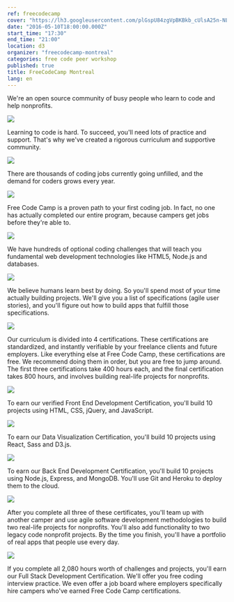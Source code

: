 ```yaml
---
ref: freecodecamp
cover: "https://lh3.googleusercontent.com/plGspU84zgVpBKBkb_cUlsA25n-NLCjnDY3aldlUYQCYgOTjiofB6S1fIPvVtoj8Dt4=s630-fcrop64=1,615b0000f898ffff"
date: "2016-05-10T18:00:00.000Z"
start_time: "17:30"
end_time: "21:00"
location: d3
organizer: "freecodecamp-montreal"
categories: free code peer workshop
published: true
title: FreeCodeCamp Montreal
lang: en
---
```

We're an open source community of busy people who learn to code and help nonprofits.

![](https://i.imgur.com/Elb3dfj.jpg)

Learning to code is hard. To succeed, you'll need lots of practice and support. That's why we've created a rigorous curriculum and supportive community.

![](https://i.imgur.com/D7Y5luw.jpg)

There are thousands of coding jobs currently going unfilled, and the demand for coders grows every year.

![](https://i.imgur.com/WD3STY6.jpg)

Free Code Camp is a proven path to your first coding job. In fact, no one has actually completed our entire program, because campers get jobs before they're able to.

![](https://i.imgur.com/vLNso6h.jpg)

We have hundreds of optional coding challenges that will teach you fundamental web development technologies like HTML5, Node.js and databases.

![](https://i.imgur.com/UVB9hxp.jpg)

We believe humans learn best by doing. So you'll spend most of your time actually building projects. We'll give you a list of specifications (agile user stories), and you'll figure out how to build apps that fulfill those specifications.

![](https://i.imgur.com/pbW7K5S.jpg)

Our curriculum is divided into 4 certifications. These certifications are standardized, and instantly verifiable by your freelance clients and future employers. Like everything else at Free Code Camp, these certifications are free. We recommend doing them in order, but you are free to jump around. The first three certifications take 400 hours each, and the final certification takes 800 hours, and involves building real-life projects for nonprofits.

![](https://i.imgur.com/k8btNUB.jpg)


To earn our verified Front End Development Certification, you'll build 10 projects using HTML, CSS, jQuery, and JavaScript.

![](https://i.imgur.com/Et3iD74.jpg)

To earn our Data Visualization Certification, you'll build 10 projects using React, Sass and D3.js.

![](https://i.imgur.com/8v3t84p.jpg)

To earn our Back End Development Certification, you'll build 10 projects using Node.js, Express, and MongoDB. You'll use Git and Heroku to deploy them to the cloud.

![](https://i.imgur.com/yXyxbDd.jpg)

After you complete all three of these certificates, you'll team up with another camper and use agile software development methodologies to build two real-life projects for nonprofits. You'll also add functionality to two legacy code nonprofit projects. By the time you finish, you'll have a portfolio of real apps that people use every day.

![](https://i.imgur.com/PDGQ9ZM.jpg)

If you complete all 2,080 hours worth of challenges and projects, you'll earn our Full Stack Development Certification. We'll offer you free coding interview practice. We even offer a job board where employers specifically hire campers who've earned Free Code Camp certifications.
